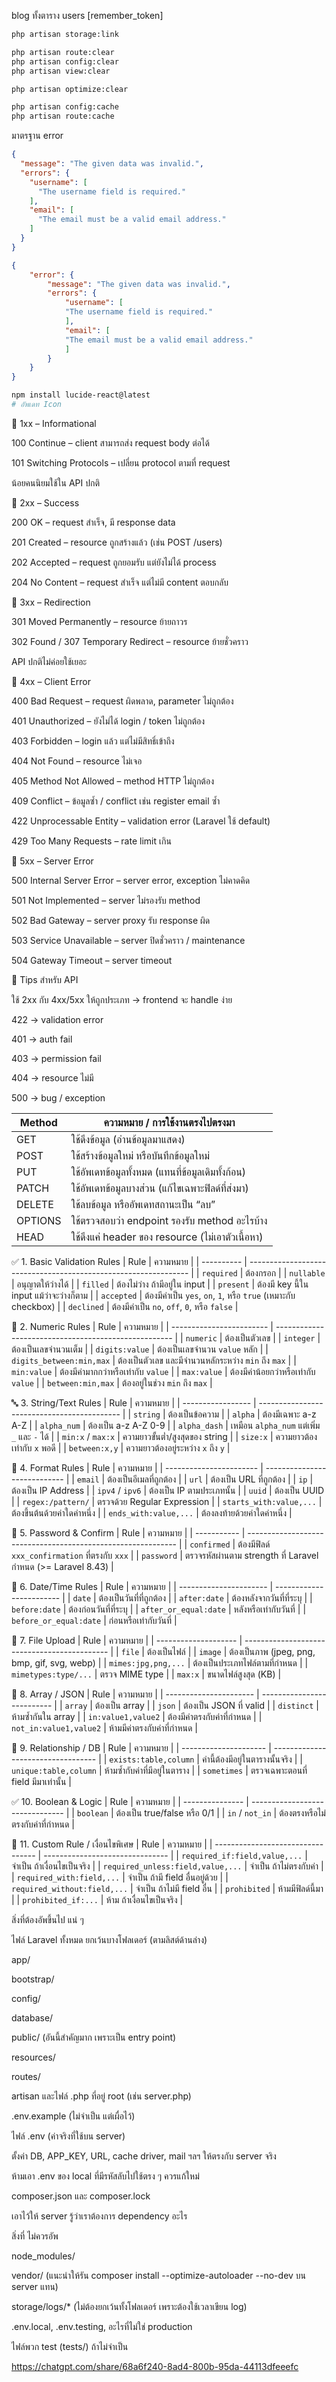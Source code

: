 blog ทั้งตาราง 
users [remember_token]



<!-- link storage กับ ublic -->

``` bash
php artisan storage:link
```

``` bash
php artisan route:clear
php artisan config:clear
php artisan view:clear

php artisan optimize:clear

php artisan config:cache
php artisan route:cache

```


มาตรฐาน error

``` json
{
  "message": "The given data was invalid.",
  "errors": {
    "username": [
      "The username field is required."
    ],
    "email": [
      "The email must be a valid email address."
    ]
  }
}

```

``` json  (ไม่ผ่าน)
{
    "error": {
        "message": "The given data was invalid.",
        "errors": {
            "username": [
            "The username field is required."
            ],
            "email": [
            "The email must be a valid email address."
            ]
        }
    }
}


```



``` bash 
npm install lucide-react@latest
# อัพเดท Icon
```

🔹 1xx – Informational

100 Continue – client สามารถส่ง request body ต่อได้

101 Switching Protocols – เปลี่ยน protocol ตามที่ request

น้อยคนนิยมใช้ใน API ปกติ

🔹 2xx – Success

200 OK – request สำเร็จ, มี response data

201 Created – resource ถูกสร้างแล้ว (เช่น POST /users)

202 Accepted – request ถูกยอมรับ แต่ยังไม่ได้ process

204 No Content – request สำเร็จ แต่ไม่มี content ตอบกลับ

🔹 3xx – Redirection

301 Moved Permanently – resource ย้ายถาวร

302 Found / 307 Temporary Redirect – resource ย้ายชั่วคราว

API ปกติไม่ค่อยใช้เยอะ

🔹 4xx – Client Error

400 Bad Request – request ผิดพลาด, parameter ไม่ถูกต้อง

401 Unauthorized – ยังไม่ได้ login / token ไม่ถูกต้อง

403 Forbidden – login แล้ว แต่ไม่มีสิทธิ์เข้าถึง

404 Not Found – resource ไม่เจอ

405 Method Not Allowed – method HTTP ไม่ถูกต้อง

409 Conflict – ข้อมูลซ้ำ / conflict เช่น register email ซ้ำ

422 Unprocessable Entity – validation error (Laravel ใช้ default)

429 Too Many Requests – rate limit เกิน

🔹 5xx – Server Error

500 Internal Server Error – server error, exception ไม่คาดคิด

501 Not Implemented – server ไม่รองรับ method

502 Bad Gateway – server proxy รับ response ผิด

503 Service Unavailable – server ปิดชั่วคราว / maintenance

504 Gateway Timeout – server timeout

🔹 Tips สำหรับ API

ใช้ 2xx กับ 4xx/5xx ให้ถูกประเภท → frontend จะ handle ง่าย

422 → validation error

401 → auth fail

403 → permission fail

404 → resource ไม่มี

500 → bug / exception

| Method   | ความหมาย / การใช้งานตรงไปตรงมา |
|----------|----------------------------------|
| GET      | ใช้ดึงข้อมูล (อ่านข้อมูลมาแสดง) |
| POST     | ใช้สร้างข้อมูลใหม่ หรือบันทึกข้อมูลใหม่ |
| PUT      | ใช้อัพเดทข้อมูลทั้งหมด (แทนที่ข้อมูลเดิมทั้งก้อน) |
| PATCH    | ใช้อัพเดทข้อมูลบางส่วน (แก้ไขเฉพาะฟิลด์ที่ส่งมา) |
| DELETE   | ใช้ลบข้อมูล หรืออัพเดทสถานะเป็น “ลบ” |
| OPTIONS  | ใช้ตรวจสอบว่า endpoint รองรับ method อะไรบ้าง |
| HEAD     | ใช้ดึงแค่ header ของ resource (ไม่เอาตัวเนื้อหา) |



✅ 1. Basic Validation Rules
| Rule       | ความหมาย                                                        |
| ---------- | --------------------------------------------------------------- |
| `required` | ต้องกรอก                                                        |
| `nullable` | อนุญาตให้ว่างได้                                                |
| `filled`   | ต้องไม่ว่าง ถ้ามีอยู่ใน input                                   |
| `present`  | ต้องมี key นี้ใน input แม้ว่าจะว่างก็ตาม                        |
| `accepted` | ต้องมีค่าเป็น `yes`, `on`, `1`, หรือ `true` (เหมาะกับ checkbox) |
| `declined` | ต้องมีค่าเป็น `no`, `off`, `0`, หรือ `false`                    |

🔢 2. Numeric Rules
| Rule                     | ความหมาย                                             |
| ------------------------ | ---------------------------------------------------- |
| `numeric`                | ต้องเป็นตัวเลข                                       |
| `integer`                | ต้องเป็นเลขจำนวนเต็ม                                 |
| `digits:value`           | ต้องเป็นเลขจำนวน `value` หลัก                        |
| `digits_between:min,max` | ต้องเป็นตัวเลข และมีจำนวนหลักระหว่าง `min` ถึง `max` |
| `min:value`              | ต้องมีค่ามากกว่าหรือเท่ากับ `value`                  |
| `max:value`              | ต้องมีค่าน้อยกว่าหรือเท่ากับ `value`                 |
| `between:min,max`        | ต้องอยู่ในช่วง `min` ถึง `max`                       |

🔤 3. String/Text Rules
| Rule              | ความหมาย                                    |
| ----------------- | ------------------------------------------- |
| `string`          | ต้องเป็นข้อความ                             |
| `alpha`           | ต้องมีเฉพาะ a-z A-Z                         |
| `alpha_num`       | ต้องเป็น a-z A-Z 0-9                        |
| `alpha_dash`      | เหมือน `alpha_num` แต่เพิ่ม `_` และ `-` ได้ |
| `min:x` / `max:x` | ความยาวขั้นต่ำ/สูงสุดของ string             |
| `size:x`          | ความยาวต้องเท่ากับ `x` พอดี                 |
| `between:x,y`     | ความยาวต้องอยู่ระหว่าง `x` ถึง `y`          |

📧 4. Format Rules
| Rule                    | ความหมาย                     |
| ----------------------- | ---------------------------- |
| `email`                 | ต้องเป็นอีเมลที่ถูกต้อง      |
| `url`                   | ต้องเป็น URL ที่ถูกต้อง      |
| `ip`                    | ต้องเป็น IP Address          |
| `ipv4` / `ipv6`         | ต้องเป็น IP ตามประเภทนั้น    |
| `uuid`                  | ต้องเป็น UUID                |
| `regex:/pattern/`       | ตรวจด้วย Regular Expression  |
| `starts_with:value,...` | ต้องขึ้นต้นด้วยค่าใดค่าหนึ่ง |
| `ends_with:value,...`   | ต้องลงท้ายด้วยค่าใดค่าหนึ่ง  |

🔐 5. Password & Confirm
| Rule        | ความหมาย                                                     |
| ----------- | ------------------------------------------------------------ |
| `confirmed` | ต้องมีฟิลด์ `xxx_confirmation` ที่ตรงกับ `xxx`               |
| `password`  | ตรวจรหัสผ่านตาม strength ที่ Laravel กำหนด (>= Laravel 8.43) |

📅 6. Date/Time Rules
| Rule                   | ความหมาย                 |
| ---------------------- | ------------------------ |
| `date`                 | ต้องเป็นวันที่ที่ถูกต้อง |
| `after:date`           | ต้องหลังจากวันที่ที่ระบุ |
| `before:date`          | ต้องก่อนวันที่ที่ระบุ    |
| `after_or_equal:date`  | หลังหรือเท่ากับวันที่    |
| `before_or_equal:date` | ก่อนหรือเท่ากับวันที่    |

📁 7. File Upload
| Rule                 | ความหมาย                                     |
| -------------------- | -------------------------------------------- |
| `file`               | ต้องเป็นไฟล์                                 |
| `image`              | ต้องเป็นภาพ (jpeg, png, bmp, gif, svg, webp) |
| `mimes:jpg,png,...`  | ต้องเป็นประเภทไฟล์ตามที่กำหนด                |
| `mimetypes:type/...` | ตรวจ MIME type                               |
| `max:x`              | ขนาดไฟล์สูงสุด (KB)                          |

🧩 8. Array / JSON
| Rule                   | ความหมาย                   |
| ---------------------- | -------------------------- |
| `array`                | ต้องเป็น array             |
| `json`                 | ต้องเป็น JSON ที่ valid    |
| `distinct`             | ห้ามซ้ำกันใน array         |
| `in:value1,value2`     | ต้องมีค่าตรงกับค่าที่กำหนด |
| `not_in:value1,value2` | ห้ามมีค่าตรงกับค่าที่กำหนด |

👥 9. Relationship / DB
| Rule                  | ความหมาย                           |
| --------------------- | ---------------------------------- |
| `exists:table,column` | ค่านี้ต้องมีอยู่ในตารางนั้นจริง    |
| `unique:table,column` | ห้ามซ้ำกับค่าที่มีอยู่ในตาราง      |
| `sometimes`           | ตรวจเฉพาะตอนที่ field มีมาเท่านั้น |

✅ 10. Boolean & Logic
| Rule            | ความหมาย                        |
| --------------- | ------------------------------- |
| `boolean`       | ต้องเป็น true/false หรือ 0/1    |
| `in` / `not_in` | ต้องตรงหรือไม่ตรงกับค่าที่กำหนด |

🧠 11. Custom Rule / เงื่อนไขพิเศษ
| Rule                              | ความหมาย                        |
| --------------------------------- | ------------------------------- |
| `required_if:field,value,...`     | จำเป็น ถ้าเงื่อนไขเป็นจริง      |
| `required_unless:field,value,...` | จำเป็น ถ้าไม่ตรงกับค่า          |
| `required_with:field,...`         | จำเป็น ถ้ามี field อื่นอยู่ด้วย |
| `required_without:field,...`      | จำเป็น ถ้าไม่มี field อื่น      |
| `prohibited`                      | ห้ามมีฟิลด์นี้มา                |
| `prohibited_if:...`               | ห้าม ถ้าเงื่อนไขเป็นจริง        |



สิ่งที่ต้องอัพขึ้นไป แน่ ๆ

ไฟล์ Laravel ทั้งหมด ยกเว้นบางโฟลเดอร์ (ตามลิสต์ด้านล่าง)

app/

bootstrap/

config/

database/

public/ (อันนี้สำคัญมาก เพราะเป็น entry point)

resources/

routes/

artisan และไฟล์ .php ที่อยู่ root (เช่น server.php)

.env.example (ไม่จำเป็น แต่เผื่อไว้)

ไฟล์ .env (ค่าจริงที่ใช้บน server)

ตั้งค่า DB, APP_KEY, URL, cache driver, mail ฯลฯ ให้ตรงกับ server จริง

ห้ามเอา .env ของ local ที่มีรหัสลับไปใช้ตรง ๆ ควรแก้ใหม่

composer.json และ composer.lock

เอาไว้ให้ server รู้ว่าเราต้องการ dependency อะไร

สิ่งที่ ไม่ควรอัพ

node_modules/

vendor/ (แนะนำให้รัน composer install --optimize-autoloader --no-dev บน server แทน)

storage/logs/* (ไม่ต้องยกเว้นทั้งโฟลเดอร์ เพราะต้องใช้เวลาเขียน log)

.env.local, .env.testing, อะไรที่ไม่ใช่ production

ไฟล์พวก test (tests/) ถ้าไม่จำเป็น


https://chatgpt.com/share/68a6f240-8ad4-800b-95da-44113dfeeefc
